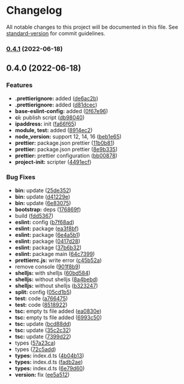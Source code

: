# Changelog

All notable changes to this project will be documented in this file. See [standard-version](https://github.com/conventional-changelog/standard-version) for commit guidelines.

### [0.4.1](https://github.com/eunchurn/ts-utils/compare/v0.4.0...v0.4.1) (2022-06-18)

## 0.4.0 (2022-06-18)


### Features

* **.prettierignore:** added ([de6ac2b](https://github.com/eunchurn/ts-utils/commit/de6ac2b976489b34dbf8075559c9c8a12642cf88))
* **.prettierignore:** added ([d81dcec](https://github.com/eunchurn/ts-utils/commit/d81dcecda7cc2917de817d4460d52534e5cb518f))
* **base-eslint-config:** added ([0f67e96](https://github.com/eunchurn/ts-utils/commit/0f67e9685a6b71ac80579d1bc9b2edc424b9cbdb))
* **ci:** publish script ([db98040](https://github.com/eunchurn/ts-utils/commit/db980406648ef8d9ff88839e309754e1840acb11))
* **ipaddress:** init ([fa66f65](https://github.com/eunchurn/ts-utils/commit/fa66f65d164de63d8cf7308d1ce9bb5950d49751))
* **module, test:** added ([8914ec2](https://github.com/eunchurn/ts-utils/commit/8914ec2dda49afa26177a53277c1e0ed7c826948))
* **node_version:** support 12, 14, 16 ([beb1e65](https://github.com/eunchurn/ts-utils/commit/beb1e65e0d2a86041bb4b4092ce25f79e4772aa3))
* **prettier:** package.json prettier ([11b0b81](https://github.com/eunchurn/ts-utils/commit/11b0b816d4baf5fc0cf1c8b7f1628ba150f08b0a))
* **prettier:** package.json prettier ([8e9b335](https://github.com/eunchurn/ts-utils/commit/8e9b335c072d7bf262a4df1849f21f77c0d7e8c4))
* **prettier:** prettier configuration ([bb00878](https://github.com/eunchurn/ts-utils/commit/bb008780cae992881bb7bc8495b3c9111a2cd391))
* **project-init:** scripter ([4491ecf](https://github.com/eunchurn/ts-utils/commit/4491ecf5cf524439768b80f92d39e6a1cd47a9cb))


### Bug Fixes

* **bin:** update ([25de352](https://github.com/eunchurn/ts-utils/commit/25de35298eb6edcf3f27095dc3f008357d8544df))
* **bin:** update ([d41229e](https://github.com/eunchurn/ts-utils/commit/d41229ed0618832a756303c7871132c45b8d0013))
* **bin:** update ([6e83075](https://github.com/eunchurn/ts-utils/commit/6e83075a2e51aaf8534485e9ec2f195ebca660b5))
* **bootstrap:** deps ([176869f](https://github.com/eunchurn/ts-utils/commit/176869fd8e45985894b54ec32c3b01f0e10bcb15))
* build ([fdd5367](https://github.com/eunchurn/ts-utils/commit/fdd5367de6ffc1b42fd97582b55c651620e9faf9))
* **eslint:** config ([b7f68ad](https://github.com/eunchurn/ts-utils/commit/b7f68ade2bd1c803e16a0d751c01c24817026bfe))
* **eslint:** package ([ea3f8bf](https://github.com/eunchurn/ts-utils/commit/ea3f8bf503f897cf42fa48cd004a574275582a02))
* **eslint:** package ([6e4a5b1](https://github.com/eunchurn/ts-utils/commit/6e4a5b1ad21d4740865239710a28c2e2723a8f77))
* **eslint:** package ([0417d28](https://github.com/eunchurn/ts-utils/commit/0417d28099a26bb531678e6c5b5d22111bd07693))
* **eslint:** package ([37b6b32](https://github.com/eunchurn/ts-utils/commit/37b6b32132c845ed3776ef8548252b060ef547ef))
* **eslint:** package main ([64c7399](https://github.com/eunchurn/ts-utils/commit/64c73994cd877f58b82bf139114f74d5ca2f0ef3))
* **prettierrc.js:** write error ([c45b52a](https://github.com/eunchurn/ts-utils/commit/c45b52a20ebad590ff3ed622e3c8f7910f3b3f0d))
* remove console ([901f8b9](https://github.com/eunchurn/ts-utils/commit/901f8b91493400ca1d6ac713ad796a9c6efbe38e))
* **shelljs:** with shelljs ([60bd584](https://github.com/eunchurn/ts-utils/commit/60bd58463df79d979df28e8bde3f1bfc38c64bfc))
* **shelljs:** without shelljs ([8a4bebd](https://github.com/eunchurn/ts-utils/commit/8a4bebddf6f566a8a49fa30887af9a21b595539c))
* **shelljs:** without shelljs ([b323247](https://github.com/eunchurn/ts-utils/commit/b32324702ee580b692c6db692c0f63bf19db0124))
* **split:** config ([05cd1b5](https://github.com/eunchurn/ts-utils/commit/05cd1b5ff9ca707b00e76298a50e3f450478c406))
* **test:** code ([a766475](https://github.com/eunchurn/ts-utils/commit/a766475596ab26911dc60efa3c073e0f577fc84c))
* **test:** code ([8518922](https://github.com/eunchurn/ts-utils/commit/8518922a9965bff6c770afd03e9fdc4a762401e5))
* **tsc:** empty ts file added ([ea0830e](https://github.com/eunchurn/ts-utils/commit/ea0830e377e7f0a430e2bd9dbfb7784c39873231))
* **tsc:** empty ts file added ([6993c50](https://github.com/eunchurn/ts-utils/commit/6993c50ff31d14ff9f3e44e46b3dffbfc4a32b1b))
* **tsc:** update ([bcd88dd](https://github.com/eunchurn/ts-utils/commit/bcd88dde2ca4b90788a0c9d288e841f5adae9a15))
* **tsc:** update ([35c2c32](https://github.com/eunchurn/ts-utils/commit/35c2c32d7b1250b94a75c6e2779dc5b479e0baf8))
* **tsc:** update ([7399d22](https://github.com/eunchurn/ts-utils/commit/7399d22e0d5e2c7c02d7ae37ca2b6ffdbea8fc20))
* types ([57a23ca](https://github.com/eunchurn/ts-utils/commit/57a23ca504392319b5b6003cf00401a2b44fd911))
* types ([72c5add](https://github.com/eunchurn/ts-utils/commit/72c5add1e7d122e9ceeae02f38015e9ee720e176))
* **types:** index.d.ts ([4b04b13](https://github.com/eunchurn/ts-utils/commit/4b04b13b834bce9f75503491b96f019f3844bc6a))
* **types:** index.d.ts ([fadb2ae](https://github.com/eunchurn/ts-utils/commit/fadb2ae3ea84f79094705ac6fcb1e3dc742b9c07))
* **types:** index.d.ts ([6e79d60](https://github.com/eunchurn/ts-utils/commit/6e79d60a3b5c63289f9ee6ddda47c7765e263ffc))
* **version:** fix ([ee5a512](https://github.com/eunchurn/ts-utils/commit/ee5a5125b05ec3a3eee2cc66c967e34a21c42a00))
